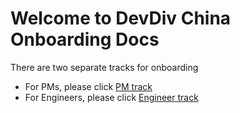 # Welcome to DevDiv China Onboarding Docs

There are two separate tracks for onboarding
- For PMs, please click [PM track](pm-track.md)
- For Engineers, please click [Engineer track](engineering-track.md)


